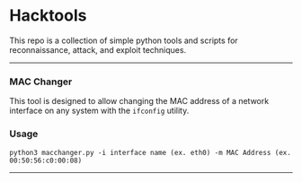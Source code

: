 # Hacktools

This repo is a collection of simple python tools and scripts for reconnaissance, attack, and exploit techniques.

---
### MAC Changer
This tool is designed to allow changing the MAC address of a network interface on any system with the `ifconfig` utility.

### Usage
    python3 macchanger.py -i interface name (ex. eth0) -m MAC Address (ex. 00:50:56:c0:00:08)
---